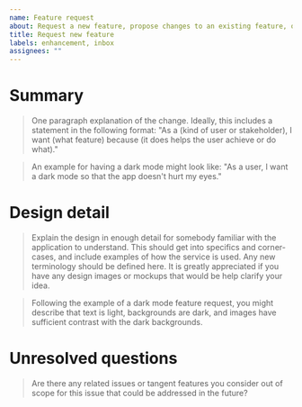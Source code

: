 ```yaml
---
name: Feature request
about: Request a new feature, propose changes to an existing feature, or make a suggestion.
title: Request new feature
labels: enhancement, inbox
assignees: ""
---
```


# Summary

> One paragraph explanation of the change. Ideally, this includes a statement in the following format: "As a (kind of user or stakeholder), I want (what feature) because (it does helps the user achieve or do what)."

> An example for having a dark mode might look like: "As a user, I want a dark mode so that the app doesn't hurt my eyes."

# Design detail

> Explain the design in enough detail for somebody familiar with the application to understand. This should get into specifics and corner-cases, and include examples of how the service is used. Any new terminology should be defined here. It is greatly appreciated if you have any design images or mockups that would be help clarify your idea.

> Following the example of a dark mode feature request, you might describe that text is light, backgrounds are dark, and images have sufficient contrast with the dark backgrounds.

# Unresolved questions

> Are there any related issues or tangent features you consider out of scope for this issue that could be addressed in the future?
